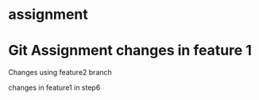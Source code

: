 # assignment
Git Assignment
changes in feature 1
=======

Changes using feature2 branch

changes in feature1 in step6

